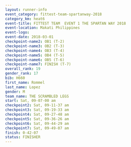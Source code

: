 ```yaml
---
layout: runner-info 
event_category: fittest-team-spartanway-2018 
category_km: heat6 
event-title: FITTEST TEAM  EVENT 1 THE SPARTAN WAY 2018 
event-location: Makati Philippines 
event-logo: 
event-date: 2018-03-01 
checkpoint-name2: OB1 (T-2) 
checkpoint-name3: OB2 (T-3) 
checkpoint-name4: OB3 (T-4) 
checkpoint-name5: OB4 (T-5) 
checkpoint-name6: OB5 (T-6) 
checkpoint-name7: FINISH (T-7) 
overall_rank: 19
gender_rank: 17
bib: H660
first_name: Rommel
last_name: Lopez
gender: M
team_name: THE SCRAMBLED LEGS
start: Sat, 09-07-00 am
checkpoint2: Sat, 09-11-37 am
checkpoint3: Sat, 09-19-33 am
checkpoint4: Sat, 09-27-48 am
checkpoint5: Sat, 09-36-26 am
checkpoint6: Sat, 09-44-29 am
checkpoint7: Sat, 09-49-07 am
finish: 0-42-07
status: FINISHER
---
```

